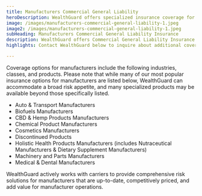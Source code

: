 ```yaml
---
title: Manufacturers Commercial General Liability
heroDescription: WealthGuard offers specialized insurance coverage for manufacturers including Commercial General Liability Insurance.
image: /images/manufacturers-commercial-general-liability-1.jpeg
image2: /images/manufacturers-commercial-general-liability-1.jpeg
subHeading: Manufacturers Commercial General Liability Insurance
description: WealthGuard offers Commercial General Liability Insurance coverage for manufacturers. Coverage includes products and completed operations. Our coverage supports a broad risk appetite across many industry classes, with additional coverage options available. 
highlights: Contact WealthGuard below to inquire about additional coverage options that may be available for your specific needs or industry.

---
```

<!-- Markdown generator - https://jaspervdj.be/lorem-markdownum/ -->

Coverage options for manufacturers include the following industries, classes, and products. Please note that while many of our most popular insurance options for manufacturers are listed below, WealthGuard can accommodate a broad risk appetite, and many specialized products may be available beyond those specifically listed. 

- Auto & Transport Manufacturers
- Biofuels Manufacturers
- CBD & Hemp Products Manufacturers
- Chemical Product Manufacturers
- Cosmetics Manufacturers
- Discontinued Products
- Holistic Health Products Manufacturers (includes Nutraceutical Manufacturers & Dietary Supplement Manufacturers)
- Machinery and Parts Manufacturers
- Medical & Dental Manufacturers

WealthGuard actively works with carriers to provide comprehensive risk solutions for manufacturers that are up-to-date, competitively priced, and add value for manufacturer operations.
